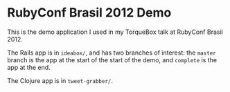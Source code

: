 # RubyConf Brasil 2012 Demo

This is the demo application I used in my TorqueBox talk at RubyConf Brasil 2012.

The Rails app is in `ideabox/`, and has two branches of interest:
the `master` branch is the app at the start of the start of the demo,
and `complete` is the app at the end.

The Clojure app is in `tweet-grabber/`.
